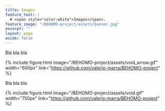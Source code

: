 ```yaml
---
title: Images
feature_text: |
  # <span style="color:white">Images</span>.
feature_image: "/BEHOMO-project/assets/banner.jpg"
excerpt: ""
layout: page
aside: false
---
```


Bla bla bla

{% include figure.html image="/BEHOMO-project/assets/void_arrow.gif" width="600px" link="https://github.com/valerio-marra/BEHOMO-project" %}



Bla bla bla

{% include figure.html image="/BEHOMO-project/assets/void.gif" width="750px" link="https://github.com/valerio-marra/BEHOMO-project" %}